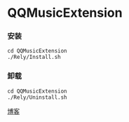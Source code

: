 # QQMusicExtension

### 安装
```
cd QQMusicExtension
./Rely/Install.sh
```

### 卸载
```
cd QQMusicExtension
./Rely/Uninstall.sh
```

[博客](https://www.jianshu.com/p/fea41d5d4239)
